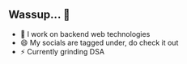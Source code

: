 ## Wassup... 👋
- 🌱 I work on backend web technologies 
- 😄 My socials are tagged under, do check it out
- ⚡ Currently grinding DSA 
    

<!--
**gsd1998/gsd1998** is a ✨ _special_ ✨ repository because its `README.md` (this file) appears on your GitHub profile.

Here are some ideas to get you started:

- 🔭 I’m currently working on ...
- 🌱 I’m currently learning ...
- 👯 I’m looking to collaborate on ...
- 🤔 I’m looking for help with ...
- 💬 Ask me about ...
- 📫 How to reach me: ...
- 😄 Pronouns: ...
- ⚡ Fun fact: ...
-->
